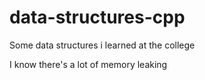 # data-structures-cpp
Some data structures i learned at the college

I know there's a lot of memory leaking
